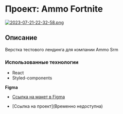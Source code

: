 # Проект: Ammo Fortnite

[![2023-07-21-22-32-58.png](https://i.postimg.cc/FsTBPyVY/2023-07-21-22-32-58.png)](https://postimg.cc/D8b60bDh)


## Описание
Верстка тестового лендинга для компании Ammo Srm

### Использованные технологии

* React
* Styled-components


**Figma**

* [Ссылка на макет в Figma](https://www.figma.com/file/UFoGNAfwyXY6Nf7JVtI6EO/%D0%9B%D0%B5%D0%BD%D0%B4%D0%B8%D0%BD%D0%B3-(Copy)-(Copy)?node-id=55%3A134)

* [Ссылка на проект](Временно недоступна)